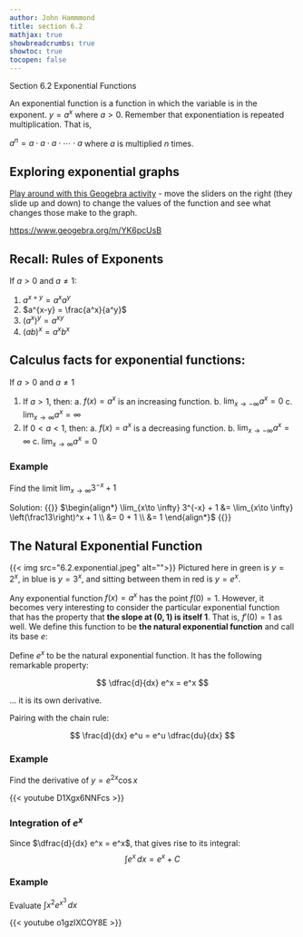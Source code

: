 ```yaml
---
author: John Hammmond
title: section 6.2
mathjax: true
showbreadcrumbs: true
showtoc: true
tocopen: false
---
```


Section 6.2 Exponential Functions
<!--more-->

An exponential function is a function in which the variable is in the exponent. $y = a^x$ where $a > 0$. Remember that exponentiation is repeated multiplication. That is,

$a^n = a\cdot a \cdot a \cdot \cdots \cdot a$ where $a$ is multiplied $n$ times. 

## Exploring exponential graphs

[Play around with this Geogebra activity](https://www.geogebra.org/m/YK6pcUsB) - move the sliders on the right (they slide up and down) to change the values of the function and see what changes those make to the graph.

https://www.geogebra.org/m/YK6pcUsB

## Recall: Rules of Exponents
If $a > 0$ and $a \ne 1$:
1.  $a^{x+y} = a^x a^y$
2. $a^{x-y} = \frac{a^x}{a^y}$
3. $(a^x)^y = a^{xy}$
4. $(ab)^x = a^x b^x$

## Calculus facts for exponential functions:
If $a > 0$ and $a \ne 1$
1. If $a >1$, then: 
   a. $f(x) = a^x$ is an increasing function.
   b. $\displaystyle \lim_{x\to -\infty} a^x = 0$
   c. $\displaystyle \lim_{x \to \infty} a^x = \infty$
2. If $0 < a < 1$, then: 
   a. $f(x) = a^{x}$ is a decreasing function. 
   b. $\displaystyle \lim_{x\to -\infty} a^x = \infty$
   c. $\displaystyle \lim_{x \to \infty} a^x = 0$


### Example
Find the limit $\displaystyle \lim_{x\to \infty} 3^{-x} + 1$

Solution:
{{<spoiler>}}
$\begin{align*}
 \lim_{x\to \infty} 3^{-x} + 1 &= \lim_{x\to \infty} \left(\frac13\right)^x + 1 \\ &= 0 + 1 \\ &= 1
\end{align*}$
{{</spoiler>}}


## The Natural Exponential Function

{{< img src="6.2.exponential.jpeg" alt="">}}
Pictured here in green is $y=2^x$, in blue is $y=3^x$, and sitting between them in red is $y = e^x$. 

Any exponential function $f(x) =a^x$ has the point $f(0) = 1$.  However, it becomes very interesting to consider the particular exponential function that has the property that **the slope at $(0,1)$ is itself 1**. That is, $f'(0) = 1$ as well. We define this function to be **the natural exponential function** and call its base $e$:

Define $e^x$ to be the natural exponential function. It has the following remarkable property:

$$
\dfrac{d}{dx} e^x = e^x
$$

... it is its own derivative.

Pairing with the chain rule:

$$
\frac{d}{dx} e^u = e^u \dfrac{du}{dx}
$$

### Example

Find the derivative of $y = e^{2x} \cos x$

{{< youtube D1Xgx6NNFcs >}}


### Integration of $e^x$

Since $\dfrac{d}{dx} e^x = e^x$, that gives rise to its integral: 
$$
\int e^x \, dx = e^x + C
$$

### Example
Evaluate $\int x^2 e^{x^3} \, dx$

{{< youtube o1gzIXCOY8E >}}
